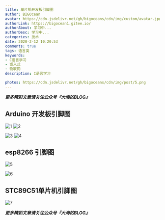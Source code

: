 ```yaml
---
title: 单片机开发板引脚图
author: BIGOcean
avatar: https://cdn.jsdelivr.net/gh/bigoceans/cdn/img/custom/avatar.jpg
authorLink: https://bigocean1.gitee.io/ 
authorAbout: 学习中... 
authorDesc: 学习中...
categories: 技术
date: 2020-2-12 10:20:53
comments: true
tags: 语言类
keywords: 
- C语言学习
- 嵌入式
- 物联网
description: C语言学习

photos: https://cdn.jsdelivr.net/gh/bigoceans/cdn/img/post/5.png
---
```


***更多精彩文章请关注公众号『大海的BLOG』***

## Arduino 开发板引脚图
![1](https://i.loli.net/2020/03/23/RtHcZmr7dW5ljJ1.png)
![2](https://i.loli.net/2020/03/23/YTt1iCPKv9AxVLr.png)


![3](https://i.loli.net/2020/03/23/XnrG3CcTbEVhYPJ.png)
![4](https://i.loli.net/2020/03/23/qjebOdw6RU9vaiL.png)

## esp8266 引脚图

![5](https://i.loli.net/2020/03/23/HwY2Ao1W9UfmcQJ.png)

![6](https://i.loli.net/2020/03/23/uqnUV62XZw13ghG.png)

## STC89C51单片机引脚图

![7](https://i.loli.net/2020/03/23/PQxlYmaVji6D4rF.png)

***更多精彩文章请关注公众号『大海的BLOG』***